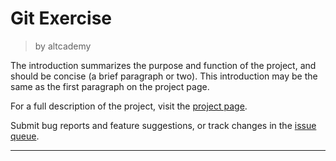 # Git Exercise

> by altcademy

The introduction summarizes the purpose and function of the project, and should be concise (a brief paragraph or two). This introduction may be the same as the first paragraph on the project page.

For a full description of the project, visit the
[project page](https://www.github.com/codelikeagirl29/git-exercise).

Submit bug reports and feature suggestions, or track changes in the
[issue queue](https://www.github.com/codelikeagirl29/git-exercise#ISSUES).

---
